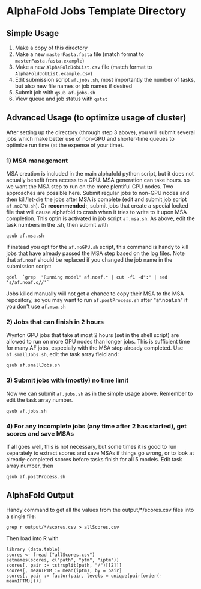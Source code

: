 # AlphaFold Jobs Template Directory

## Simple Usage
1. Make a copy of this directory
2. Make a new `masterFasta.fasta` file (match format to `masterFasta.fasta.example`)
3. Make a new `AlphaFoldJobList.csv` file (match format to `AlphaFoldJobList.example.csv`)
4. Edit submission script `af.jobs.sh`, most importantly the number of tasks, but also new file names or job names if desired
5. Submit job with `qsub af.jobs.sh`
6. View queue and job status with `qstat`

## Advanced Usage (to optimize usage of cluster)

After setting up the directory (through step 3 above), you will submit several jobs which make better use of non-GPU and shorter-time queues to optimize run time (at the expense of your time).

### 1) MSA management

MSA creation is included in the main alphafold python script, but it does not actually benefit from access to a GPU. MSA generation can take hours. so we want the MSA step to run on the more plentiful CPU nodes. Two approaches are possible here.  Submit regular jobs to non-GPU nodes and then kill/let-die the jobs after MSA is complete (edit and submit job script `af.noGPU.sh`).  Or **recommended:**, submit jobs that create a special locked file that will cause alphafold to crash when it tries to write to it upon MSA completion.  This optin is activated in job script `af.msa.sh`.  As above, edit the task numbers in the .sh, then submit with

```
qsub af.msa.sh
```

If instead you opt for the `af.noGPU.sh` script, this command is handy to kill jobs that have already passed the MSA step based on the log files. Note that `af.noaf` should be replaced if you changed the job name in the submission script:

```
qdel  `grep  "Running model" af.noaf.* | cut -f1 -d":" | sed 's/af.noaf.o//'`
```

Jobs killed manually will not get a chance to copy their MSA to the MSA repository, so you may want to run `af.postProcess.sh` after "af.noaf.sh" if you don't use `af.msa.sh`

  
### 2) Jobs that can finish in 2 hours

Wynton GPU jobs that take at most 2 hours (set in the shell script) are allowed to run on more GPU nodes than longer jobs.  This is sufficient time for many AF jobs, especially with the MSA step already completed.  Use `af.smallJobs.sh`, edit the task array field and:

```
qsub af.smallJobs.sh
```

### 3) Submit jobs with (mostly) no time limit
Now we can submit `af.jobs.sh` as in the simple usage above.  Remember to edit the task array number.
```
qsub af.jobs.sh
```

### 4) For any incomplete jobs (any time after 2 has started), get scores and save MSAs
If all goes well, this is not necessary, but some times it is good to run separately to extract scores and save MSAs if things go wrong, or to look at already-completed scores before tasks finish for all 5 models.  Edit task array number, then

```
qsub af.postProcess.sh
```

## AlphaFold Output

Handy command to get all the values from the output/*/scores.csv files into a single file:

```
grep r output/*/scores.csv > allScores.csv
```

Then load into R with

```
library (data.table)
scores <- fread ("allScores.csv")
setnames(scores, c("path", "ptm", "iptm"))
scores[, pair := tstrsplit(path, "/")[[2]]]
scores[, meanIPTM := mean(iptm), by = pair]
scores[, pair := factor(pair, levels = unique(pair[order(-meanIPTM)]))]


```

